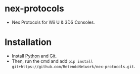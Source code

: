 # nex-protocols
- Nex Protocols for Wii U & 3DS Consoles.

# Installation
- Install [Python](https://www.python.org/downloads/) and [Git](https://git-scm.com/downloads/).
- Then, run the cmd and add `pip install git+https://github.com/RetendoNetwork/nex-protocols.git`.
